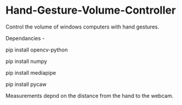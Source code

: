 # Hand-Gesture-Volume-Controller
Control the volume of windows computers with hand gestures.

Dependancies - 

pip install opencv-python

pip install numpy

pip install mediapipe

pip install pycaw

Measurements depnd on the distance from the hand to the webcam.

